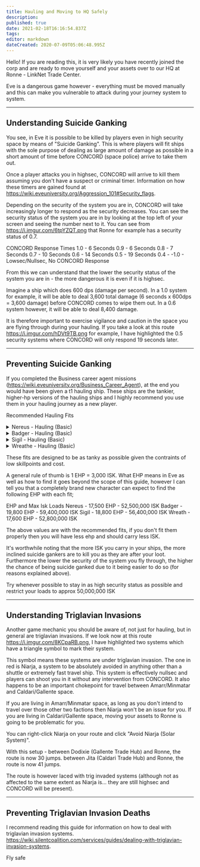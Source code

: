 ```yaml
---
title: Hauling and Moving to HQ Safely
description: 
published: true
date: 2021-02-18T16:16:54.837Z
tags: 
editor: markdown
dateCreated: 2020-07-09T05:06:48.995Z
---
```


Hello!  If you are reading this, it is very likely you have recently joined the corp and are ready to move yourself and your assets over to our HQ at  Ronne - LinkNet Trade Center.

Eve is a dangerous game however - everything must be moved manually and this can make you vulnerable to attack during your journey system to system.

---
## Understanding Suicide Ganking

You see, in Eve it is possible to be killed by players even in high security space by means of "Suicide Ganking".  This is where players will fit ships with the sole purpose of dealing as large amount of damage as possible in a short amount of time before CONCORD (space police) arrive to take them out.

Once a player attacks you in highsec, CONCORD will arrive to kill them assuming you don't have a suspect or criminal timer.  Information on how these timers are gained found at https://wiki.eveuniversity.org/Aggression_101#Security_flags.

Depending on the security of the system you are in, CONCORD will take increasingly longer to respond as the security decreases.  You can see the security status of the system you are in by looking at the top left of your screen and seeing the number next to it.  You can see from https://i.imgur.com/6tpYZQT.png that Ronne for example has a security status of 0.7.

CONCORD Response Times
1.0 - 6 Seconds
0.9 - 6 Seconds
0.8 - 7 Seconds
0.7 - 10 Seconds
0.6 - 14 Seconds
0.5 - 19 Seconds
0.4 - -1.0 - Lowsec/Nullsec, No CONCORD Response 

From this we can understand that the lower the security status of the system you are in - the more dangerous it is even if it is highsec.  

Imagine a ship which does 600 dps (damage per second).  In a 1.0 system for example, it will be able to deal 3,600 total damage (6 seconds x 600dps = 3,600 damage) before CONCORD comes to wipe them out.  In a 0.6 system however, it will be able to deal 8,400 damage.

It is therefore important to exercise vigilance and caution in the space you are flying through during your hauling.  If you take a look at this route https://i.imgur.com/hDVt9TB.png for example, I have highlighted the 0.5 security systems where CONCORD will only respond 19 seconds later.


---
## Preventing Suicide Ganking

If you completed the Business career agent missions (https://wiki.eveuniversity.org/Business_Career_Agent), at the end you would have been given a t1 hauling ship.  These ships are the tankier, higher-hp versions of the hauling ships and I highly recommend you use them in your hauling journey as a new player.

Recommended Hauling Fits
<details>
  <summary>Nereus - Hauling (Basic)</summary>
[Nereus, Nereus - Hauling (Basic)]

Damage Control I
Expanded Cargohold I
Expanded Cargohold I
Expanded Cargohold I
Expanded Cargohold I

Large Shield Extender I
Medium Shield Extender I
Medium Shield Extender I
Multispectrum Shield Hardener I
Multispectrum Shield Hardener I

[Empty High slot]
[Empty High slot]

Medium EM Shield Reinforcer I
Medium EM Shield Reinforcer I
Medium Thermal Shield Reinforcer I
</details>
<details>
  <summary>Badger - Hauling (Basic)</summary>
[Badger, Badger - Hauling (Basic)]

Damage Control I
Expanded Cargohold I
Expanded Cargohold I
Expanded Cargohold I

Large Shield Extender I
Medium Shield Extender I
Medium Shield Extender I
Multispectrum Shield Hardener I
Multispectrum Shield Hardener I
EM Shield Hardener I

[Empty High slot]
[Empty High slot]

Medium Kinetic Shield Reinforcer I
Medium Thermal Shield Reinforcer I
Medium EM Shield Reinforcer I
</details>
<details>
  <summary>Sigil - Hauling (Basic)</summary>
[Sigil, Sigil - Hauling (Basic)]

Damage Control I
Expanded Cargohold I
Expanded Cargohold I
Expanded Cargohold I
Expanded Cargohold I
Expanded Cargohold I

Large Shield Extender I
Large Shield Extender I
Multispectrum Shield Hardener I
Multispectrum Shield Hardener I

[Empty High slot]
[Empty High slot]

Medium EM Shield Reinforcer I
Medium EM Shield Reinforcer I
Medium Thermal Shield Reinforcer I
</details>
<details>
  <summary>Wreathe - Hauling (Basic)</summary>
[Wreathe, Wreathe - Hauling (Basic)]

Damage Control I
Expanded Cargohold I
Expanded Cargohold I
Expanded Cargohold I
Expanded Cargohold I

Large Shield Extender I
Medium Shield Extender I
Medium Shield Extender I
Multispectrum Shield Hardener I
Multispectrum Shield Hardener I

[Empty High slot]
[Empty High slot]

Medium EM Shield Reinforcer I
Medium EM Shield Reinforcer I
Medium Thermal Shield Reinforcer I
</details>

These fits are designed to be as tanky as possible given the contraints of low skillpoints and cost.

A general rule of thumb is 1 EHP = 3,000 ISK.  What EHP means in Eve as well as how to find it goes beyond the scope of this guide, however I can tell you that a completely brand new character can expect to find the following EHP with each fit;

EHP and Max Isk Loads
Nereus - 17,500 EHP - 52,500,000 ISK
Badger - 19,800 EHP - 59,400,000 ISK
Sigil - 18,800 EHP - 56,400,000 ISK
Wreath - 17,600 EHP - 52,800,000 ISK

The above values are with the recommended fits, if you don't fit them properly then you will have less ehp and should carry less ISK.

It's worthwhile noting that the more ISK you carry in your ships, the more inclined suicide gankers are to kill you as they are after your loot.  Furthermore the lower the security of the system you fly through, the higher the chance of being suicide ganked due to it being easier to do so (for reasons explained above).

Try whenever possible to stay in as high security status as possible and restrict your loads to approx 50,000,000 ISK


---
## Understanding Triglavian Invasions

Another game mechanic you should be aware of, not just for hauling, but in general are triglavian invasions.  If we look now at this route https://i.imgur.com/8KCpaRB.png, I have highlighted two systems which have a triangle symbol to mark their system.

This symbol means these systems are under triglavian invasion.  The one in red is Niarja, a system to be absolutely avoided in anything other than a shuttle or extremely fast travel ship.  This system is effectively nullsec and players can shoot you in it without any intervention from CONCORD.  It also happens to be an important chokepoint for travel between Amarr/Minmatar and Caldari/Gallente space.

If you are living in Amarr/Minmatar space, as long as you don't intend to travel over those other two factions then Niarja won't be an issue for you.  If you are living in Caldari/Gallente space, moving your assets to Ronne is going to be problematic for you.

You can right-click Niarja on your route and click "Avoid Niarja (Solar System)".  

With this setup - between Dodixie (Gallente Trade Hub) and Ronne, the route is now 30 jumps.
                 between Jita (Caldari Trade Hub) and Ronne, the route is now 41 jumps.

The route is however laced with trig invaded systems (although not as affected to the same extent as Niarja is... they are still highsec and CONCORD will be present).


---
## Preventing Triglavian Invasion Deaths

I recommend reading this guide for information on how to deal with triglavian invasion systems.
https://wiki.silentcoalition.com/services/guides/dealing-with-triglavian-invasion-systems.


Fly safe